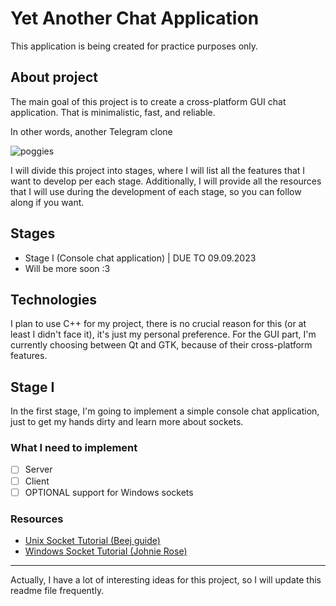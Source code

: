 # Yet Another Chat Application
This application is being created for practice purposes only.

## About project

The main goal of this project is to create a cross-platform GUI chat application.
That is minimalistic, fast, and reliable. 

In other words, another Telegram clone

![poggies](https://external-content.duckduckgo.com/iu/?u=https%3A%2F%2Fsteamcdn-a.akamaihd.net%2Fsteamcommunity%2Fpublic%2Fimages%2Favatars%2F45%2F45ce69dd4845386cdd399157d378a7e6686d4617_full.jpg&f=1&nofb=1&ipt=27aa083c4d5095391116258452ba5c3dfc10d83dfb6d82bd24a18d1f7daa73c5&ipo=images)

I will divide this project into stages, where I will list all the features that I want to develop per each stage.
Additionally, I will provide all the resources that I will use during the development of each stage, so you can follow along if you want.

## Stages
- Stage I (Console chat application) | DUE TO 09.09.2023
- Will be more soon :3

## Technologies
I plan to use C++ for my project, there is no crucial reason for this (or at least I didn't face it), it's just my personal preference.
For the GUI part, I'm currently choosing between Qt and GTK, because of their cross-platform features.

## Stage I

In the first stage, I'm going to implement a simple console chat application, just to get my hands dirty and learn more about sockets.

### What I need to implement
- [ ] Server
- [ ] Client
- [ ] OPTIONAL support for Windows sockets

### Resources
- [Unix Socket Tutorial (Beej guide)](https://beej.us/guide/bgnet/pdf/bgnet_a4_c_1.pdf)
- [Windows Socket Tutorial (Johnie Rose)](https://johnnie.jerrata.com/winsocktutorial/)
---
Actually, I have a lot of interesting ideas for this project, so I will update this readme file frequently.
